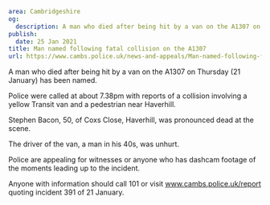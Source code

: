 ```yaml
area: Cambridgeshire
og:
  description: A man who died after being hit by a van on the A1307 on Thursday (21 January) has been named.
publish:
  date: 25 Jan 2021
title: Man named following fatal collision on the A1307
url: https://www.cambs.police.uk/news-and-appeals/Man-named-following-fatal-collision-on-a1307
```

A man who died after being hit by a van on the A1307 on Thursday (21 January) has been named.

Police were called at about 7.38pm with reports of a collision involving a yellow Transit van and a pedestrian near Haverhill.

Stephen Bacon, 50, of Coxs Close, Haverhill, was pronounced dead at the scene.

The driver of the van, a man in his 40s, was unhurt.

Police are appealing for witnesses or anyone who has dashcam footage of the moments leading up to the incident.

Anyone with information should call 101 or visit www.cambs.police.uk/report quoting incident 391 of 21 January.
